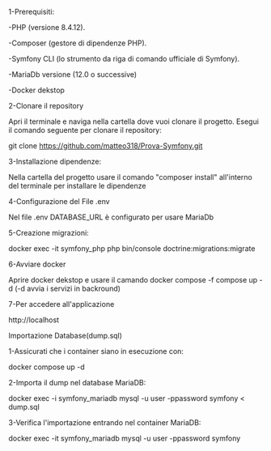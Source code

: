1-Prerequisiti:

-PHP (versione 8.4.12).

-Composer (gestore di dipendenze PHP).

-Symfony CLI (lo strumento da riga di comando ufficiale di Symfony).

-MariaDb versione (12.0 o successive)

-Docker dekstop

2-Clonare il repository

Apri il terminale e naviga nella cartella dove vuoi clonare il progetto. Esegui il comando seguente per clonare il repository:

git clone https://github.com/matteo318/Prova-Symfony.git

3-Installazione dipendenze:

Nella cartella del progetto usare il comando "composer install" all'interno del terminale per installare le dipendenze

4-Configurazione del File .env

Nel file .env DATABASE_URL è configurato per usare MariaDb

5-Creazione migrazioni:

docker exec -it symfony_php php bin/console doctrine:migrations:migrate

6-Avviare docker

Aprire docker dekstop e usare il camando docker compose -f compose up -d (-d avvia i servizi in backround)

7-Per accedere all'applicazione

http://localhost

Importazione Database(dump.sql)

1-Assicurati che i container siano in esecuzione con:

docker compose up -d


2-Importa il dump nel database MariaDB:

docker exec -i symfony_mariadb mysql -u user -ppassword symfony < dump.sql


3-Verifica l'importazione entrando nel container MariaDB:

docker exec -it symfony_mariadb
mysql -u user -ppassword symfony

 




